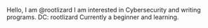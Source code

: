 Hello, I am @rootlizard
I am interested in Cybersecurity and writing programs.
DC: rootlizard
Currently a beginner and learning.
